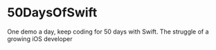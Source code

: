 # 50DaysOfSwift
One demo a day, keep coding for 50 days with Swift. The struggle of a growing iOS developer
